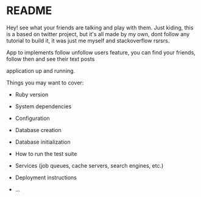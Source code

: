 # README

Hey! see what your friends are talking and play with them. Just kiding, this is a based on twitter project, but it's all made by my own, dont follow any tutorial to build it, it was just me myself and stackoverflow rsrsrs.

App to implements follow unfollow users feature, you can find your friends, follow then and see their text posts

application up and running.

Things you may want to cover:

* Ruby version

* System dependencies

* Configuration

* Database creation

* Database initialization

* How to run the test suite

* Services (job queues, cache servers, search engines, etc.)

* Deployment instructions

* ...
